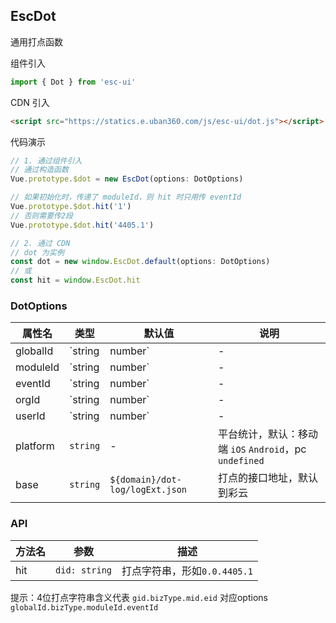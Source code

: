## EscDot

通用打点函数

组件引入

```js
import { Dot } from 'esc-ui'
```

CDN 引入
```html
<script src="https://statics.e.uban360.com/js/esc-ui/dot.js"></script>  
```

代码演示
```js
// 1. 通过组件引入
// 通过构造函数
Vue.prototype.$dot = new EscDot(options: DotOptions)

// 如果初始化时，传递了 moduleId，则 hit 时只用传 eventId
Vue.prototype.$dot.hit('1')
// 否则需要传2段
Vue.prototype.$dot.hit('4405.1')

// 2. 通过 CDN
// dot 为实例
const dot = new window.EscDot.default(options: DotOptions)
// 或
const hit = window.EscDot.hit
```

### DotOptions
属性名|类型|默认值|说明
---|-----|----|----
globalId|`string | number`|-|通用id
moduleId|`string | number`|-|模块id
eventId|`string | number`|-|打点id
orgId|`string | number`|-|企业id
userId|`string | number`|-|用户id
platform|`string`|-|平台统计，默认：移动端 `iOS` `Android`，pc `undefined`
base|`string`|`${domain}/dot-log/logExt.json`|打点的接口地址，默认到彩云

### API
方法名|参数|描述
---|---|---
hit|`did: string`|打点字符串，形如`0.0.4405.1`

提示：4位打点字符串含义代表 `gid.bizType.mid.eid` 对应options `globalId.bizType.moduleId.eventId`
